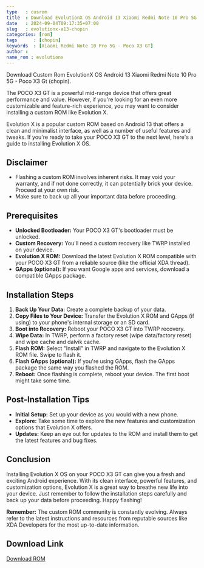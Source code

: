 ```yaml
---
type   : cusrom
title  : Download EvolutionX OS Android 13 Xiaomi Redmi Note 10 Pro 5G - Poco X3 GT
date   : 2024-09-04T09:17:35+07:00
slug   : evolutionx-a13-chopin
categories: [rom]
tags      : [chopin]
keywords  : [Xiaomi Redmi Note 10 Pro 5G - Poco X3 GT]
author :
name_rom : evolutionx
---
```


Download Custom Rom EvolutionX OS Android 13 Xiaomi Redmi Note 10 Pro 5G - Poco X3 Gt (chopin).

The POCO X3 GT is a powerful mid-range device that offers great performance and value. However, if you're looking for an even more customizable and feature-rich experience, you may want to consider installing a custom ROM like Evolution X. 

Evolution X is a popular custom ROM based on Android 13 that offers a clean and minimalist interface, as well as a number of useful features and tweaks. If you're ready to take your POCO X3 GT to the next level, here's a guide to installing Evolution X OS.

## Disclaimer

* Flashing a custom ROM involves inherent risks. It may void your warranty, and if not done correctly, it can potentially brick your device. Proceed at your own risk.
* Make sure to back up all your important data before proceeding.

## Prerequisites

* **Unlocked Bootloader:** Your POCO X3 GT's bootloader must be unlocked. 
* **Custom Recovery:** You'll need a custom recovery like TWRP installed on your device. 
* **Evolution X ROM:** Download the latest Evolution X ROM compatible with your POCO X3 GT from a reliable source (like the official XDA thread). 
* **GApps (optional):** If you want Google apps and services, download a compatible GApps package. 

## Installation Steps

1. **Back Up Your Data:** Create a complete backup of your data. 
2. **Copy Files to Your Device:** Transfer the Evolution X ROM and GApps (if using) to your phone's internal storage or an SD card.
3. **Boot into Recovery:** Reboot your POCO X3 GT into TWRP recovery. 
4. **Wipe Data:** In TWRP, perform a factory reset (wipe data/factory reset) and wipe cache and dalvik cache.
5. **Flash ROM:** Select "Install" in TWRP and navigate to the Evolution X ROM file. Swipe to flash it. 
6. **Flash GApps (optional):** If you're using GApps, flash the GApps package the same way you flashed the ROM. 
7. **Reboot:** Once flashing is complete, reboot your device. The first boot might take some time.

## Post-Installation Tips

* **Initial Setup:** Set up your device as you would with a new phone. 
* **Explore:** Take some time to explore the new features and customization options that Evolution X offers.
* **Updates:** Keep an eye out for updates to the ROM and install them to get the latest features and bug fixes.

## Conclusion

Installing Evolution X OS on your POCO X3 GT can give you a fresh and exciting Android experience. With its clean interface, powerful features, and customization options, Evolution X is a great way to breathe new life into your device. Just remember to follow the installation steps carefully and back up your data before proceeding. Happy flashing! 

**Remember:** The custom ROM community is constantly evolving. Always refer to the latest instructions and resources from reputable sources like XDA Developers for the most up-to-date information. 


## Download Link
[Download ROM](https://t.me/wahyu6070files/1085)
